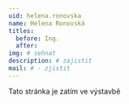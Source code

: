 ```yaml
---
uid: helena.ronovska
name: Helena Ronovská
titles:
  before: Ing.
  after:
img: # sehnat
description: # zajistit
mail: # - zjistit
---
```


Tato stránka je zatím ve výstavbě
